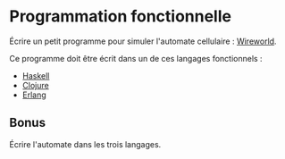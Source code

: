 # Programmation fonctionnelle

Écrire un petit programme pour simuler l'automate cellulaire :
[Wireworld](//en.wikipedia.org/wiki/Wireworld).

Ce programme doit être écrit dans un de ces langages fonctionnels :

* [Haskell](//haskell.org)
* [Clojure](//clojure.org)
* [Erlang](//erlang.org)

## Bonus

Écrire l'automate dans les trois langages.
